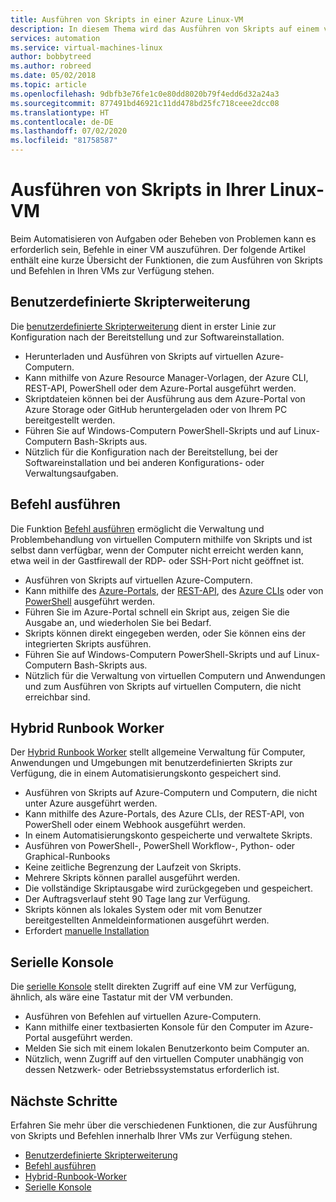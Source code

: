 ```yaml
---
title: Ausführen von Skripts in einer Azure Linux-VM
description: In diesem Thema wird das Ausführen von Skripts auf einem virtuellen Computer beschrieben.
services: automation
ms.service: virtual-machines-linux
author: bobbytreed
ms.author: robreed
ms.date: 05/02/2018
ms.topic: article
ms.openlocfilehash: 9dbfb3e76fe1c0e80dd8020b79f4edd6d32a24a3
ms.sourcegitcommit: 877491bd46921c11dd478bd25fc718ceee2dcc08
ms.translationtype: HT
ms.contentlocale: de-DE
ms.lasthandoff: 07/02/2020
ms.locfileid: "81758587"
---
```

# <a name="run-scripts-in-your-linux-vm"></a>Ausführen von Skripts in Ihrer Linux-VM

Beim Automatisieren von Aufgaben oder Beheben von Problemen kann es erforderlich sein, Befehle in einer VM auszuführen. Der folgende Artikel enthält eine kurze Übersicht der Funktionen, die zum Ausführen von Skripts und Befehlen in Ihren VMs zur Verfügung stehen.

## <a name="custom-script-extension"></a>Benutzerdefinierte Skripterweiterung

Die [benutzerdefinierte Skripterweiterung](../extensions/custom-script-linux.md) dient in erster Linie zur Konfiguration nach der Bereitstellung und zur Softwareinstallation.

* Herunterladen und Ausführen von Skripts auf virtuellen Azure-Computern.
* Kann mithilfe von Azure Resource Manager-Vorlagen, der Azure CLI, REST-API, PowerShell oder dem Azure-Portal ausgeführt werden.
* Skriptdateien können bei der Ausführung aus dem Azure-Portal von Azure Storage oder GitHub heruntergeladen oder von Ihrem PC bereitgestellt werden.
* Führen Sie auf Windows-Computern PowerShell-Skripts und auf Linux-Computern Bash-Skripts aus.
* Nützlich für die Konfiguration nach der Bereitstellung, bei der Softwareinstallation und bei anderen Konfigurations- oder Verwaltungsaufgaben.

## <a name="run-command"></a>Befehl ausführen

Die Funktion [Befehl ausführen](run-command.md) ermöglicht die Verwaltung und Problembehandlung von virtuellen Computern mithilfe von Skripts und ist selbst dann verfügbar, wenn der Computer nicht erreicht werden kann, etwa weil in der Gastfirewall der RDP- oder SSH-Port nicht geöffnet ist.

* Ausführen von Skripts auf virtuellen Azure-Computern.
* Kann mithilfe des [Azure-Portals](run-command.md), der [REST-API](/rest/api/compute/virtual%20machines%20run%20commands/runcommand), des [Azure CLIs](/cli/azure/vm/run-command?view=azure-cli-latest#az-vm-run-command-invoke) oder von [PowerShell](https://docs.microsoft.com/powershell/module/az.compute/invoke-azvmruncommand) ausgeführt werden.
* Führen Sie im Azure-Portal schnell ein Skript aus, zeigen Sie die Ausgabe an, und wiederholen Sie bei Bedarf.
* Skripts können direkt eingegeben werden, oder Sie können eins der integrierten Skripts ausführen.
* Führen Sie auf Windows-Computern PowerShell-Skripts und auf Linux-Computern Bash-Skripts aus.
* Nützlich für die Verwaltung von virtuellen Computern und Anwendungen und zum Ausführen von Skripts auf virtuellen Computern, die nicht erreichbar sind.

## <a name="hybrid-runbook-worker"></a>Hybrid Runbook Worker

Der [Hybrid Runbook Worker](../../automation/automation-hybrid-runbook-worker.md) stellt allgemeine Verwaltung für Computer, Anwendungen und Umgebungen mit benutzerdefinierten Skripts zur Verfügung, die in einem Automatisierungskonto gespeichert sind.

* Ausführen von Skripts auf Azure-Computern und Computern, die nicht unter Azure ausgeführt werden.
* Kann mithilfe des Azure-Portals, des Azure CLIs, der REST-API, von PowerShell oder einem Webhook ausgeführt werden.
* In einem Automatisierungskonto gespeicherte und verwaltete Skripts.
* Ausführen von PowerShell-, PowerShell Workflow-, Python- oder Graphical-Runbooks
* Keine zeitliche Begrenzung der Laufzeit von Skripts.
* Mehrere Skripts können parallel ausgeführt werden.
* Die vollständige Skriptausgabe wird zurückgegeben und gespeichert.
* Der Auftragsverlauf steht 90 Tage lang zur Verfügung.
* Skripts können als lokales System oder mit vom Benutzer bereitgestellten Anmeldeinformationen ausgeführt werden.
* Erfordert [manuelle Installation](../../automation/automation-windows-hrw-install.md)

## <a name="serial-console"></a>Serielle Konsole

Die [serielle Konsole](serial-console.md) stellt direkten Zugriff auf eine VM zur Verfügung, ähnlich, als wäre eine Tastatur mit der VM verbunden.

* Ausführen von Befehlen auf virtuellen Azure-Computern.
* Kann mithilfe einer textbasierten Konsole für den Computer im Azure-Portal ausgeführt werden.
* Melden Sie sich mit einem lokalen Benutzerkonto beim Computer an.
* Nützlich, wenn Zugriff auf den virtuellen Computer unabhängig von dessen Netzwerk- oder Betriebssystemstatus erforderlich ist.

## <a name="next-steps"></a>Nächste Schritte

Erfahren Sie mehr über die verschiedenen Funktionen, die zur Ausführung von Skripts und Befehlen innerhalb Ihrer VMs zur Verfügung stehen.

* [Benutzerdefinierte Skripterweiterung](../extensions/custom-script-linux.md)
* [Befehl ausführen](run-command.md)
* [Hybrid-Runbook-Worker](../../automation/automation-hybrid-runbook-worker.md)
* [Serielle Konsole](serial-console.md)